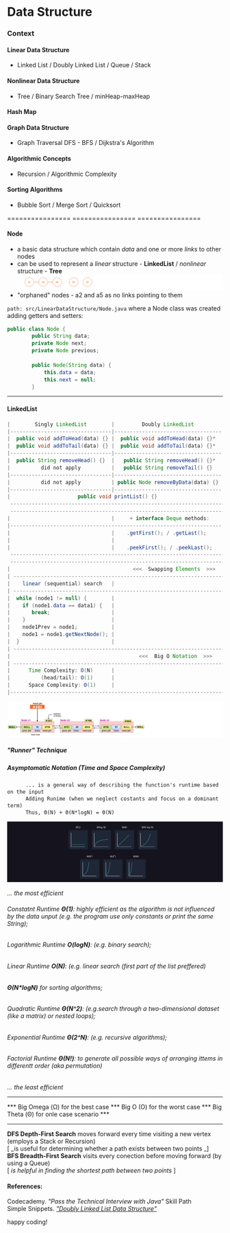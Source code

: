 # Data Structure

### Context
#### Linear Data Structure   
* Linked List  /  Doubly Linked List  /  Queue  /  Stack     
#### Nonlinear Data Structure   
* Tree  /  Binary Search Tree  /  minHeap-maxHeap      
#### Hash Map 
#### Graph Data Structure  
* Graph Traversal DFS - BFS /  Dijkstra's Algorithm     
#### Algorithmic Concepts  
* Recursion  /  Algorithmic Complexity   
#### Sorting Algorithms  
*  Bubble Sort  /  Merge Sort  /  Quicksort  
  
================  ================  ================

#### Node
- a basic data structure which contain _data_ and one or more _links_ to other nodes
- can be used to represent a _linear_ structure - **LinkedList** / _nonlinear_ structure - **Tree**  
![alt-фото](https://github.com/e-terven/data_structure/blob/8d5cfef41134791fcdde8b48ea43bc5fad27dc51/images/Screenshot%202023-07-22%20at%2017.18.39.png)  
- "orphaned" nodes - a2 and a5 as no links pointing to them

` path: src/LinearDataStructure/Node.java ` where a Node class was created adding getters and setters:
```java
public class Node {
        public String data;
        private Node next;
        private Node previous;

        public Node(String data) {
            this.data = data;
            this.next = null;
        }
```

----
#### LinkedList

```java
|        Singly LinkedList        |         Doubly LinkedList         | |             ArrayList               |
|---------------------------------|-----------------------------------| |-------------------------------------|
|  public void addToHead(data) {} |  public void addToHead(data) {}*  | |                                     |   
|  public void addToTail(data) {} |  public void addToTail(data) {}*  | |                                     |
|---------------------------------|-----------------------------------| |-------------------------------------|
|  public String removeHead() {}  |   public String removeHead() {}*  | |                                     |
|          did not apply          |   public String removeTail() {}   | |                                     |
|---------------------------------|-----------------------------------| |-------------------------------------| 
|          did not apply          | public Node removeByData(data) {} | |  public int[] removeByData(data) {} |
|---------------------------------|-----------------------------------| |-------------------------------------|
|                      public void printList() {}                     | |     public void printList() {}*     |
 -------------------------------------------------------------------------------------------------------------
 -------------------------------------------------------------------------------------------------------------
|                                 |     + interface Deque methods:    | |                                     |
|---------------------------------------------------------------------| |-------------------------------------|
|                                 |    .getFirst(); / .getLast();     | |                                     |
|                                 |                                   | |                                     |
|                                 |    .peekFirst(); / .peekLast();   | |                                     |
 -------------------------------------------------------------------------------------------------------------
 -------------------------------------------------------------------------------------------------------------
|                                        <<<  Swapping Elements  >>>                                          |
| ------------------------------------------------------------------------------------------------------------|
|    linear (sequential) search   |                                   | |            binary search            |
| ------------------------------------------------------------------------------------------------------------|  
|  while (node1 != null) {        |                                   | |                                     |
|    if (node1.data == data1) {   |                                   | |                                     | 
|       break;                    |                                   | |                                     |
|    }                            |                                   | |                                     |
|    node1Prev = node1;           |                                   | |                                     |
|    node1 = node1.getNextNode(); |                                   | |                                     |
|  }                              |                                   | |                                     |
| ------------------------------------------------------------------------------------------------------------|
|                                          <<<  Big O Notation  >>>                                           |
| ------------------------------------------------------------------------------------------------------------|   
|      Time Complexity: O(N)      |                                   | |       Time Complexity: O(logN)      |
|          (head/tail): O(1)      |                                   | |                                     |
|      Space Complexity: O(1)     |                                   | |                                     |
|-------------------------------------------------------------------------------------------------------------|
```

![alt-image](https://github.com/e-terven/data_structure/blob/7ceab5b7d1f72099725caf9d0bbc2b55bc9b365c/images/Screenshot%202023-07-22%20at%2021.04.23.png)  

##### "Runner" Technique

##### Asymptomatic Notation (Time and Space Complexity)
          ... is a general way of describing the function's runtime based on the input
          Adding Runime (when we neglect costants and focus on a dominant term) 
          Thus, Θ(N) + Θ(N*logN) = Θ(N)

![alt-image](https://github.com/e-terven/data_structure/blob/12bad7a9f04cb61eeebbfdfd5223f1da581b213d/images/common_runtime%202023-08-01%20at%2000.04.21.png)  

_... the most efficient_
###### Constatnt Runtime **Θ(1)**: highly efficient as the algorithm is not influenced by _the data unput_ (e.g. the program use only constants or print the same String);  
###### Logarithmic Runtime **O(logN)**: (e.g. binary search);
###### Linear Runtime **O(N)**: (e.g. linear search (first part of the list preffered)
###### **Θ(N*logN)** for sorting algorithms;
###### Quadratic Runtime **Θ(N^2)**: (e.g.search through a two-dimensional dataset (like a matrix) or nested loops);
###### Exponential Runtime **Θ(2^N)**: (e.g. recursive algorithms);
###### Factorial Runtime **Θ(N!)**: to generate all possible ways of arranging ittems in differentt order (aka permutation)     
_... the least efficient_   


----

*** Big Omega (Ω) for the best case *** Big O (O) for the worst case *** Big Theta (Θ) for onle case scenario ***

----  

**DFS Depth-First Search** moves forward every time visiting a new vertex (employs a Stack or Recursion)  
[ _is useful for determining whether a path exists between two points _]      
**BFS Breadth-First Search** visits every conection before moving forward (by using a Queue)     
[ _is helpful in finding the shortest path between two points_ ]

#### References:  
Codecademy. _"Pass the Technical Interview with Java"_ Skill Path      
Simple Snippets. _["Doubly Linked List Data Structure"](https://simplesnippets.tech/doubly-linked-list-data-structure-all-operations-c-program-to-implement-doubly-linked-list/)_

happy coding!

